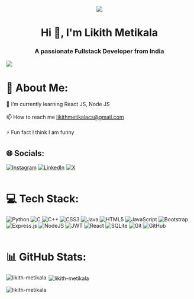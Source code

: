 <p align="center"><img src="https://github.com/user-attachments/assets/fec7fa82-a8f1-4d9f-b1d8-303134c77dda"></p>

<h1 align="center">Hi 👋, I'm Likith Metikala</h1>
<h3 align="center">A passionate Fullstack Developer from India</h3>

[![](https://visitcount.itsvg.in/api?id=Likith412&icon=0&color=0)](https://visitcount.itsvg.in)

# 💫 About Me:
🌱 I’m currently learning React JS, Node JS<br><br>📫 How to reach me likithmetikalacs@gmail.com<br><br>⚡ Fun fact I think I am funny
<br/>

## 🌐 Socials:
[![Instagram](https://img.shields.io/badge/Instagram-%23E4405F.svg?logo=Instagram&logoColor=white)](https://instagram.com/theonly.likith) [![LinkedIn](https://img.shields.io/badge/LinkedIn-%230077B5.svg?logo=linkedin&logoColor=white)](https://linkedin.com/in/likith-metikala) [![X](https://img.shields.io/badge/X-black.svg?logo=X&logoColor=white)](https://x.com/likithmetikala) 
<br/><br/>

# 💻 Tech Stack:
![Python](https://img.shields.io/badge/python-3670A0?style=for-the-badge&logo=python&logoColor=ffdd54) ![C](https://img.shields.io/badge/c-%2300599C.svg?style=for-the-badge&logo=c&logoColor=white) ![C++](https://img.shields.io/badge/c++-%2300599C.svg?style=for-the-badge&logo=c%2B%2B&logoColor=white) ![CSS3](https://img.shields.io/badge/css3-%231572B6.svg?style=for-the-badge&logo=css3&logoColor=white) ![Java](https://img.shields.io/badge/java-%23ED8B00.svg?style=for-the-badge&logo=openjdk&logoColor=white) ![HTML5](https://img.shields.io/badge/html5-%23E34F26.svg?style=for-the-badge&logo=html5&logoColor=white) ![JavaScript](https://img.shields.io/badge/javascript-%23323330.svg?style=for-the-badge&logo=javascript&logoColor=%23F7DF1E)  ![Bootstrap](https://img.shields.io/badge/bootstrap-%238511FA.svg?style=for-the-badge&logo=bootstrap&logoColor=white) ![Express.js](https://img.shields.io/badge/express.js-%23404d59.svg?style=for-the-badge&logo=express&logoColor=%2361DAFB) ![NodeJS](https://img.shields.io/badge/node.js-6DA55F?style=for-the-badge&logo=node.js&logoColor=white) ![JWT](https://img.shields.io/badge/JWT-black?style=for-the-badge&logo=JSON%20web%20tokens) ![React](https://img.shields.io/badge/react-%2320232a.svg?style=for-the-badge&logo=react&logoColor=%2361DAFB) ![SQLite](https://img.shields.io/badge/sqlite-%2307405e.svg?style=for-the-badge&logo=sqlite&logoColor=white) ![Git](https://img.shields.io/badge/git-%23F05033.svg?style=for-the-badge&logo=git&logoColor=white) ![GitHub](https://img.shields.io/badge/github-%23121011.svg?style=for-the-badge&logo=github&logoColor=white) <br/><br/>

# 📊 GitHub Stats:

<p><img align="left" src="https://github-readme-stats.vercel.app/api/top-langs/?username=likith412&theme=default&show_icons=true&hide_border=true&layout=compact" alt="likith-metikala" /></p>

<p>&nbsp;<img align="center" src="https://github-readme-stats.vercel.app/api?username=likith412&theme=default&show_icons=true&hide_border=true&count_private=true" alt="likith-metikala" /></p>

<p><img align="center" src="https://github-readme-streak-stats.herokuapp.com/?user=likith412&theme=default&hide_border=true" alt="likith-metikala" /></p>

<!-- Proudly created with GPRM ( https://gprm.itsvg.in ) -->
